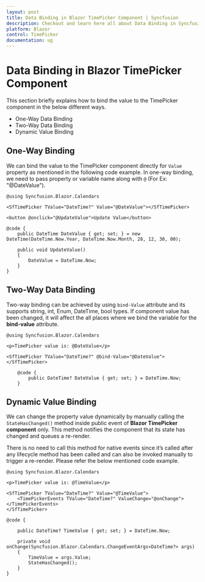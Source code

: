 ```yaml
---
layout: post
title: Data Binding in Blazor TimePicker Component | Syncfusion
description: Checkout and learn here all about Data Binding in Syncfusion Blazor TimePicker component and much more.
platform: Blazor
control: TimePicker
documentation: ug
---
```


# Data Binding in Blazor TimePicker Component

This section briefly explains how to bind the value to the TimePicker component in the below different ways.

* One-Way Data Binding
* Two-Way Data Binding
* Dynamic Value Binding

## One-Way Binding

We can bind the value to the TimePicker component directly for `Value` property as mentioned in the following code example. In one-way binding, we need to pass property or variable name along with `@` (For Ex: "@DateValue").

```cshtml
@using Syncfusion.Blazor.Calendars

<SfTimePicker TValue="DateTime?" Value="@DateValue"></SfTimePicker>

<button @onclick="@UpdateValue">Update Value</button>

@code {
    public DateTime DateValue { get; set; } = new DateTime(DateTime.Now.Year, DateTime.Now.Month, 28, 12, 30, 00);

    public void UpdateValue()
    {
        DateValue = DateTime.Now;
    }
}
```

## Two-Way Data Binding

Two-way binding can be achieved by using `bind-Value` attribute and its supports string, int, Enum, DateTime, bool types. If component value has been changed, it will affect the all places where we bind the variable for the **bind-value** attribute.

```cshtml
@using Syncfusion.Blazor.Calendars

<p>TimePicker value is: @DateValue</p>

<SfTimePicker TValue="DateTime?" @bind-Value="@DateValue"></SfTimePicker>

    @code {
        public DateTime? DateValue { get; set; } = DateTime.Now;
    }
```

## Dynamic Value Binding

We can change the property value dynamically by manually calling the `StateHasChanged()` method inside public event of **Blazor TimePicker component** only. This method notifies the component that its state has changed and queues a re-render.

There is no need to call this method for native events since it’s called after any lifecycle method has been called and can also be invoked manually to trigger a re-render. Please refer the below mentioned code example.

```cshtml
@using Syncfusion.Blazor.Calendars

<p>TimePicker value is: @TimeValue</p>

<SfTimePicker TValue="DateTime?" Value="@TimeValue">
    <TimePickerEvents TValue="DateTime?" ValueChange="@onChange"></TimePickerEvents>
</SfTimePicker>

@code {

    public DateTime? TimeValue { get; set; } = DateTime.Now;

    private void onChange(Syncfusion.Blazor.Calendars.ChangeEventArgs<DateTime?> args)
    {
        TimeValue = args.Value;
        StateHasChanged();
    }
}
```